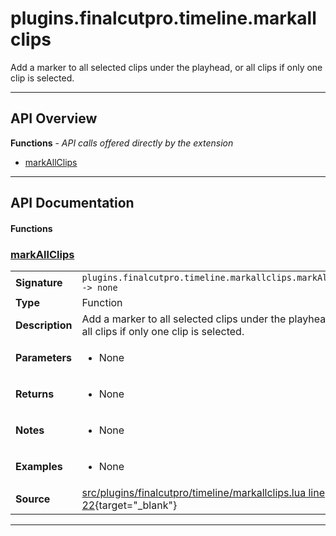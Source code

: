 # plugins.finalcutpro.timeline.markallclips

Add a marker to all selected clips under the playhead, or all clips if only one clip is selected.

---

## API Overview
**Functions** - _API calls offered directly by the extension_
 * [markAllClips](#markallclips)


---

## API Documentation

#### Functions


### [markAllClips](#markallclips)

|                                             |                                                                                     |
| --------------------------------------------|-------------------------------------------------------------------------------------|
| **Signature**                               | `plugins.finalcutpro.timeline.markallclips.markAllClips -> none`                                                                    |
| **Type**                                    | Function                                                                     |
| **Description**                             | Add a marker to all selected clips under the playhead, or all clips if only one clip is selected.                                                                     |
| **Parameters**                              | <ul><li>None</li></ul> |
| **Returns**                                 | <ul><li>None</li></ul>          |
| **Notes**                                   | <ul><li>None</li></ul> |
| **Examples**                                | <ul><li>None</li></ul> |
| **Source**                                  | [src/plugins/finalcutpro/timeline/markallclips.lua line 22](https://github.com/CommandPost/CommandPost/blob/develop/src/plugins/finalcutpro/timeline/markallclips.lua#L22){target="_blank"} |

---

